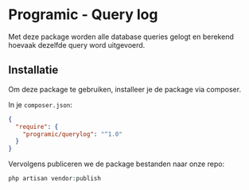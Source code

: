# Programic - Query log

Met deze package worden alle database queries gelogt en berekend hoevaak dezelfde query word uitgevoerd. 
## Installatie
Om deze package te gebruiken, installeer je de package via composer.

In je `composer.json`:
```json
{
  "require": {
    "programic/querylog": "^1.0"
  }
}
```

Vervolgens publiceren we de package bestanden naar onze repo:
```php
php artisan vendor:publish
```
